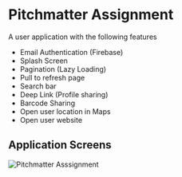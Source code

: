 # Pitchmatter Assignment

A user application with the following features
- Email Authentication (Firebase)
- Splash Screen
- Pagination (Lazy Loading)
- Pull to refresh page
- Search bar
- Deep Link (Profile sharing)
- Barcode Sharing
- Open user location in Maps
- Open user website

## Application Screens

![Pitchmatter Asssignment](https://github.com/user-attachments/assets/6cac2036-e8b2-4090-af9a-3ac7d3e045ca)
